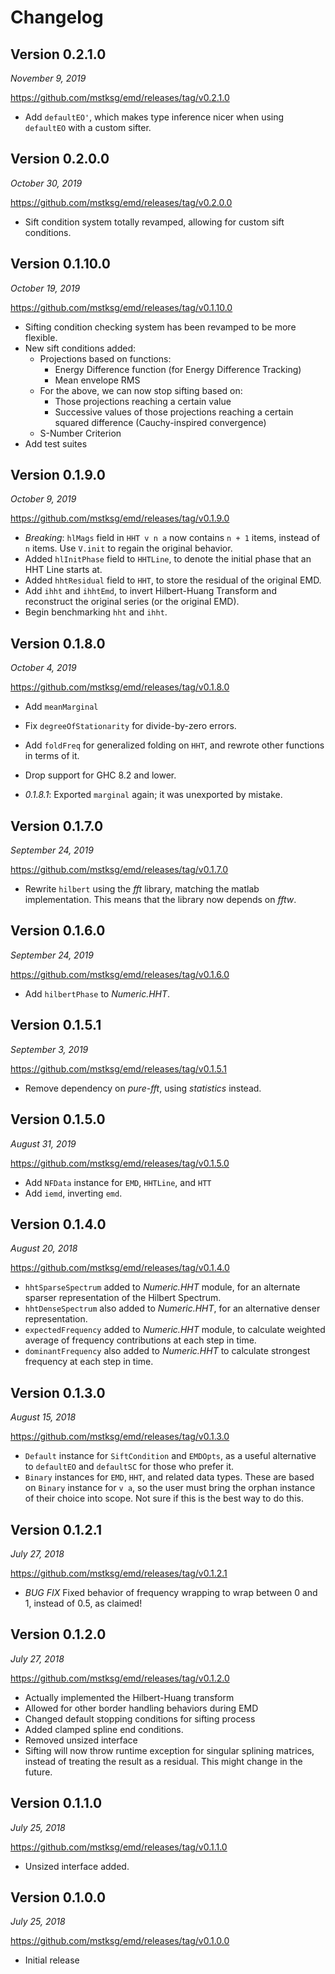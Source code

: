 Changelog
=========

Version 0.2.1.0
---------------

*November 9, 2019*

<https://github.com/mstksg/emd/releases/tag/v0.2.1.0>

*   Add `defaultEO'`, which makes type inference nicer when using `defaultEO`
    with a custom sifter.

Version 0.2.0.0
---------------

*October 30, 2019*

<https://github.com/mstksg/emd/releases/tag/v0.2.0.0>

*   Sift condition system totally revamped, allowing for custom sift
    conditions.

Version 0.1.10.0
---------------

*October 19, 2019*

<https://github.com/mstksg/emd/releases/tag/v0.1.10.0>

*   Sifting condition checking system has been revamped to be more flexible.
*   New sift conditions added:
    *   Projections based on functions:
        *   Energy Difference function (for Energy Difference Tracking)
        *   Mean envelope RMS
    *   For the above, we can now stop sifting based on:
        *   Those projections reaching a certain value
        *   Successive values of those projections reaching a certain squared
            difference (Cauchy-inspired convergence)
    *   S-Number Criterion
*   Add test suites

Version 0.1.9.0
---------------

*October 9, 2019*

<https://github.com/mstksg/emd/releases/tag/v0.1.9.0>

*   *Breaking*: `hlMags` field in `HHT v n a` now contains `n + 1` items,
    instead of `n` items.  Use `V.init` to regain the original behavior.
*   Added `hlInitPhase` field to `HHTLine`, to denote the initial phase that an
    HHT Line starts at.
*   Added `hhtResidual` field to `HHT`, to store the residual of the original
    EMD.
*   Add `ihht` and `ihhtEmd`, to invert Hilbert-Huang Transform and reconstruct
    the original series (or the original EMD).
*   Begin benchmarking `hht` and `ihht`.


Version 0.1.8.0
---------------

*October 4, 2019*

<https://github.com/mstksg/emd/releases/tag/v0.1.8.0>

*   Add `meanMarginal`
*   Fix `degreeOfStationarity` for divide-by-zero errors.
*   Add `foldFreq` for generalized folding on `HHT`, and rewrote other
    functions in terms of it.
*   Drop support for GHC 8.2 and lower.

*   *0.1.8.1*: Exported `marginal` again; it was unexported by mistake.

Version 0.1.7.0
---------------

*September 24, 2019*

<https://github.com/mstksg/emd/releases/tag/v0.1.7.0>

*   Rewrite `hilbert` using the *fft* library, matching the matlab
    implementation.  This means that the library now depends on *fftw*.

Version 0.1.6.0
---------------

*September 24, 2019*

<https://github.com/mstksg/emd/releases/tag/v0.1.6.0>

*   Add `hilbertPhase` to *Numeric.HHT*.

Version 0.1.5.1
---------------

*September 3, 2019*

<https://github.com/mstksg/emd/releases/tag/v0.1.5.1>

*   Remove dependency on *pure-fft*, using *statistics* instead.

Version 0.1.5.0
---------------

*August 31, 2019*

<https://github.com/mstksg/emd/releases/tag/v0.1.5.0>

*   Add `NFData` instance for `EMD`, `HHTLine`, and `HTT`
*   Add `iemd`, inverting `emd`.

Version 0.1.4.0
---------------

*August 20, 2018*

<https://github.com/mstksg/emd/releases/tag/v0.1.4.0>

*   `hhtSparseSpectrum` added to *Numeric.HHT* module, for an alternate sparser
    representation of the Hilbert Spectrum.
*   `hhtDenseSpectrum` also added to *Numeric.HHT*, for an alternative denser
    representation.
*   `expectedFrequency` added to *Numeric.HHT* module, to calculate weighted
    average of frequency contributions at each step in time.
*   `dominantFrequency` also added to *Numeric.HHT* to calculate strongest
    frequency at each step in time.

Version 0.1.3.0
---------------

*August 15, 2018*

<https://github.com/mstksg/emd/releases/tag/v0.1.3.0>

*   `Default` instance for `SiftCondition` and `EMDOpts`, as a useful
    alternative to `defaultEO` and `defaultSC` for those who prefer it.
*   `Binary` instances for `EMD`, `HHT`, and related data types.  These are
    based on `Binary` instance for `v a`, so the user must bring the orphan
    instance of their choice into scope.  Not sure if this is the best way to
    do this.

Version 0.1.2.1
---------------

*July 27, 2018*

<https://github.com/mstksg/emd/releases/tag/v0.1.2.1>

*   *BUG FIX* Fixed behavior of frequency wrapping to wrap between 0 and 1,
    instead of 0.5, as claimed!

Version 0.1.2.0
---------------

*July 27, 2018*

<https://github.com/mstksg/emd/releases/tag/v0.1.2.0>

*   Actually implemented the Hilbert-Huang transform
*   Allowed for other border handling behaviors during EMD
*   Changed default stopping conditions for sifting process
*   Added clamped spline end conditions.
*   Removed unsized interface
*   Sifting will now throw runtime exception for singular splining matrices,
    instead of treating the result as a residual.  This might change in the
    future.

Version 0.1.1.0
---------------

*July 25, 2018*

<https://github.com/mstksg/emd/releases/tag/v0.1.1.0>

*   Unsized interface added.

Version 0.1.0.0
---------------

*July 25, 2018*

<https://github.com/mstksg/emd/releases/tag/v0.1.0.0>

*   Initial release
